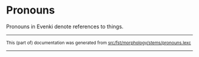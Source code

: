 # Pronouns
Pronouns in Evenki denote references to things.

* * *

<small>This (part of) documentation was generated from [src/fst/morphology/stems/pronouns.lexc](https://github.com/giellalt/lang-evn/blob/main/src/fst/morphology/stems/pronouns.lexc)</small>

---

